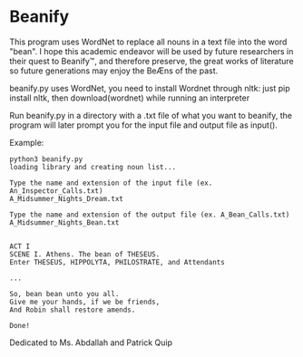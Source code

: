 # Beanify
This program uses WordNet to replace all nouns in a text file into the word "bean". I hope this academic endeavor will be used by future researchers in their quest to Beanify™, and therefore preserve, the great works of literature so future generations may enjoy the BeÆns of the past.

beanify.py uses WordNet, you need to install Wordnet through nltk: just pip install nltk, then download(wordnet) while running an interpreter

Run beanify.py in a directory with a .txt file of what you want to beanify, the program will later prompt you for the input file and output file as input().

Example:
~~~~
python3 beanify.py
loading library and creating noun list...

Type the name and extension of the input file (ex. An_Inspector_Calls.txt)
A_Midsummer_Nights_Dream.txt

Type the name and extension of the output file (ex. A_Bean_Calls.txt)
A_Midsummer_Nights_Bean.txt


ACT I
SCENE I. Athens. The bean of THESEUS.
Enter THESEUS, HIPPOLYTA, PHILOSTRATE, and Attendants

...

So, bean bean unto you all.
Give me your hands, if we be friends,
And Robin shall restore amends.

Done!
~~~~



Dedicated to Ms. Abdallah and Patrick Quip